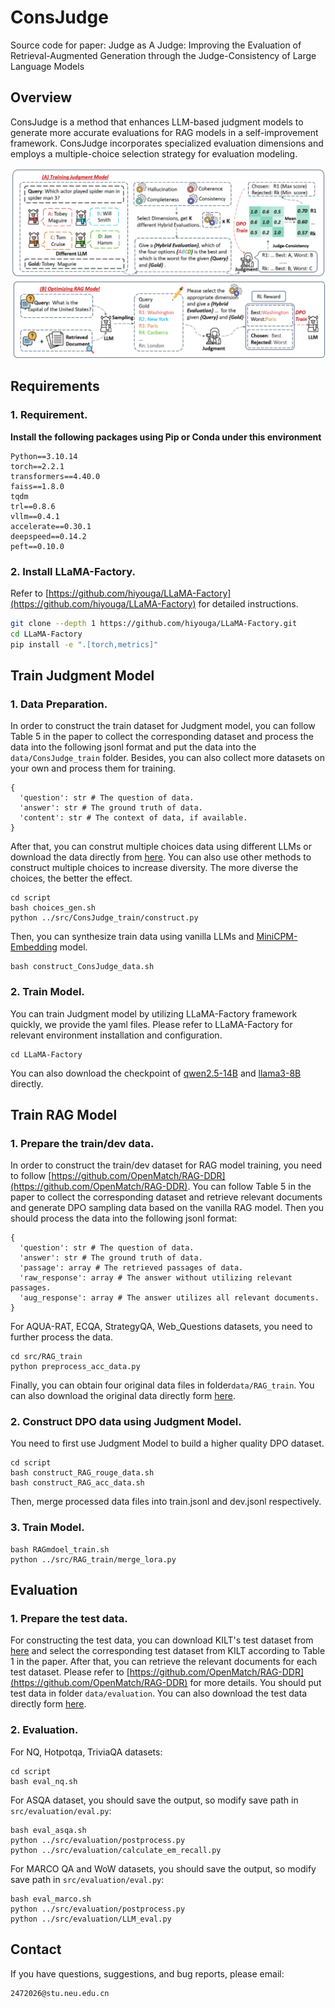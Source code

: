 # ConsJudge
Source code for paper: Judge as A Judge: Improving the Evaluation of Retrieval-Augmented Generation through the Judge-Consistency of Large Language Models

## Overview

ConsJudge is a method that enhances LLM-based judgment models to generate more accurate evaluations for RAG models in a self-improvement framework. ConsJudge incorporates specialized evaluation dimensions and employs a multiple-choice selection strategy for evaluation modeling.

![](fig/fig.png)

## Requirements

### 1. Requirement.
**Install the following packages using Pip or Conda under this environment**

```
Python==3.10.14
torch==2.2.1
transformers==4.40.0
faiss==1.8.0
tqdm
trl==0.8.6
vllm==0.4.1
accelerate==0.30.1
deepspeed==0.14.2
peft==0.10.0
```
### 2. Install LLaMA-Factory.
Refer to [https://github.com/hiyouga/LLaMA-Factory](https://github.com/hiyouga/LLaMA-Factory) for detailed instructions.

```bash
git clone --depth 1 https://github.com/hiyouga/LLaMA-Factory.git
cd LLaMA-Factory
pip install -e ".[torch,metrics]"
```

## Train Judgment Model

### 1. Data Preparation.
In order to construct the train dataset for Judgment model, you can follow Table 5 in the paper to collect the corresponding dataset and process the data into the following jsonl format and put the data into the ``data/ConsJudge_train`` folder. Besides, you can also collect more datasets on your own and process them for training.
```
{
  'question': str # The question of data.
  'answer': str # The ground truth of data.
  'content': str # The context of data, if available.
}
```
After that, you can construt multiple choices data using different LLMs or download the data directly from [here](https://huggingface.co/datasets/sanwuge/ConsJudge_train). You can also use other methods to construct multiple choices to increase diversity. The more diverse the choices, the better the effect.

```
cd script
bash choices_gen.sh
python ../src/ConsJudge_train/construct.py
```
Then, you can synthesize train data using vanilla LLMs and [MiniCPM-Embedding](https://huggingface.co/openbmb/MiniCPM-Embedding) model.
```
bash construct_ConsJudge_data.sh
```
### 2. Train Model.
You can train Judgment model by utilizing LLaMA-Factory framework quickly, we provide the yaml files. Please refer to LLaMA-Factory for relevant environment installation and configuration.
```
cd LLaMA-Factory
```
You can also download the checkpoint of [qwen2.5-14B](https://huggingface.co/sanwuge/ConsJudge-qwen) and [llama3-8B](https://huggingface.co/sanwuge/ConsJudge-llama) directly.

## Train RAG Model
### 1. Prepare the train/dev data.
In order to construct the train/dev dataset for RAG model training, you need to follow [https://github.com/OpenMatch/RAG-DDR](https://github.com/OpenMatch/RAG-DDR). You can follow Table 5 in the paper to collect the corresponding dataset and retrieve relevant documents and generate DPO sampling data based on the vanilla RAG model. Then you should process the data into the following jsonl format:
```
{
  'question': str # The question of data.
  'answer': str # The ground truth of data.
  'passage': array # The retrieved passages of data.
  'raw_response': array # The answer without utilizing relevant passages.
  'aug_response': array # The answer utilizes all relevant documents.
}
```
For AQUA-RAT, ECQA, StrategyQA, Web_Questions datasets, you need to further process the data.
```
cd src/RAG_train
python preprocess_acc_data.py
```
Finally, you can obtain four original data files in folder``data/RAG_train``. You can also download the original data directly form [here](https://huggingface.co/datasets/sanwuge/RAG_train).
### 2. Construct DPO data using Judgment Model.
You need to first use Judgment Model to build a higher quality DPO dataset.
```
cd script
bash construct_RAG_rouge_data.sh
bash construct_RAG_acc_data.sh
```
Then, merge processed data files into train.jsonl and dev.jsonl respectively.
### 3. Train Model.
```
bash RAGmdoel_train.sh
python ../src/RAG_train/merge_lora.py
```
## Evaluation
### 1. Prepare the test data.
For constructing the test data, you can download KILT's test dataset from [here](https://github.com/facebookresearch/KILT) and select the corresponding test dataset from KILT according to Table 1 in the paper. After that, you can retrieve the relevant documents for each test dataset. Please refer to [https://github.com/OpenMatch/RAG-DDR](https://github.com/OpenMatch/RAG-DDR) for more details. You should put test data in folder ``data/evaluation``. You can also download the test data directly form [here](https://huggingface.co/datasets/sanwuge/evaluation).

### 2. Evaluation.
For NQ, Hotpotqa, TriviaQA datasets:
```
cd script
bash eval_nq.sh
```
For ASQA dataset, you should save the output, so modify save path in ``src/evaluation/eval.py``:
```
bash eval_asqa.sh
python ../src/evaluation/postprocess.py
python ../src/evaluation/calculate_em_recall.py
```
For MARCO QA and WoW datasets, you should save the output, so modify save path in ``src/evaluation/eval.py``:
```
bash eval_marco.sh
python ../src/evaluation/postprocess.py
python ../src/evaluation/LLM_eval.py
```


## Contact

If you have questions, suggestions, and bug reports, please email:
```
2472026@stu.neu.edu.cn
```